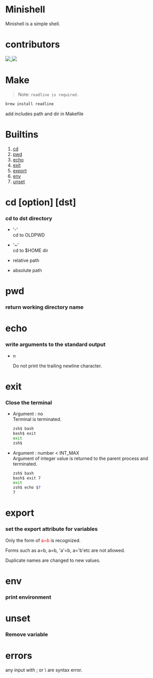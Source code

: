 # Minishell
Minishell is a simple shell.

# contributors
<a href="https://github.com/42joonpark">
	<img src="https://github.com/42joonpark.png?size=50">
</a>

<a href="https://github.com/pdh9311">
	<img src="https://github.com/pdh9311.png?size=50">
</a>

# Make
> Note: `readline is required.`
```sh
brew install readline
```
add includes path and dir in Makefile

# Builtins
1. [cd](#cd)
2. [pwd](#pwd)
3. [echo](#echo)
4. [exit](#exit)
5. [export](#export)
6. [env](#env)
7. [unset](#unset)

# cd [option] [dst]
### cd to dst directory ###
- '-' \
	cd to OLDPWD

- '~' \
	cd to $HOME dir

- relative path

- absolute path

# pwd
### return working directory name ###

# echo
### write arguments to the standard output ###

- n

	Do not print the trailing newline character.

# exit
### Close the terminal ###
- Argument : no \
	Terminal is terminated.
	```sh
	zsh$ bash
	bash$ exit
	exit
	zsh$
	```

- Argument : number < INT_MAX \
	Argument of integer value is returned to the parent process and terminated.
	```sh
	zsh$ bash
	bash$ exit 7
	exit
	zsh$ echo $?
	7
	```



# export
### set the export attribute for variables ###

Only the form of <span style="color:red"> a=b </span> is recognized.

Forms such as a=b, a=b, 'a'=b, a='b'etc are not allowed.

Duplicate names are changed to new values.

# env
### print environment ###

# unset
### Remove variable ###

# errors
any input with ; or \ are syntax error.
